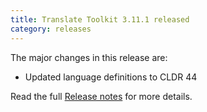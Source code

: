 ```yaml
---
title: Translate Toolkit 3.11.1 released
category: releases
---
```


The major changes in this release are:

- Updated language definitions to CLDR 44

Read the full [Release notes](https://docs.translatehouse.org/projects/translate-toolkit/en/latest/releases/3.11.1.html) for more details.
